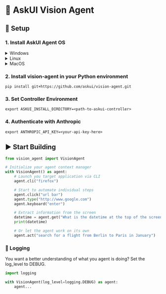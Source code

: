 # 🤖 AskUI Vision Agent

## 🔧 Setup

### 1. Install AskUI Agent OS

<details>
  <summary>Windows</summary>
  
  ##### AMD64

[AskUI Installer for AMD64](https://files.askui.com/releases/Installer/24.9.1/AskUI-Suite-24.9.1-Installer-Win-AMD64-Full.exe)

##### ARM64

[AskUI Installer for ARM64](https://files.askui.com/releases/Installer/24.9.1/AskUI-Suite-24.9.1-Installer-Win-ARM64-Full.exe)
</details>


<details>
  <summary>Linux</summary>
  
##### AMD64

`curl -o /tmp/AskUI-Suite-24.9.1-User-Installer-Linux-x64-Full.run https://files.askui.com/releases/Installer/24.9.1/AskUI-Suite-24.9.1-User-Installer-Linux-x64-Full.run`

`bash /tmp/AskUI-Suite-24.9.1-User-Installer-Linux-x64-Full.run`

##### ARM64

`curl -o /tmp/AskUI-Suite-24.9.1-User-Installer-Linux-ARM64-Full.run https://files.askui.com/releases/Installer/24.9.1/AskUI-Suite-24.9.1-User-Installer-Linux-ARM64-Full.run`

`bash /tmp/AskUI-Suite-24.9.1-User-Installer-Linux-ARM64-Full.run`
</details>


<details>
  <summary>MacOS</summary>
  
`curl -o /tmp/AskUI-Suite-24.9.1-User-Installer-MacOS-ARM64-Full.run https://files.askui.com/releases/Installer/24.9.1/AskUI-Suite-24.9.1-User-Installer-MacOS-ARM64-Full.run`

`bash /tmp/AskUI-Suite-24.9.1-User-Installer-MacOS-ARM64-Full.run`
</details>


### 2. Install vision-agent in your Python environment

`pip install git+https://github.com/askui/vision-agent.git`

### 3. Set Controller Environment

`export ASKUI_INSTALL_DIRECTORY=<path-to-askui-controller>`

### 4. Authenticate with Anthropic

`export ANTHROPIC_API_KEY=<your-api-key-here>`

## ▶️ Start Building

```python
from vision_agent import VisionAgent

# Initialize your agent context manager
with VisionAgent() as agent:
    # Launch you target application via CLI
    agent.cli("firefox")

    # Start to automate individual steps
    agent.click("url bar")
    agent.type("http://www.google.com")
    agent.keyboard("enter")

    # Extract information from the screen
    datetime = agent.get("What is the datetime at the top of the screen?")
    print(datetime)

    # Or let the agent work on its own
    agent.act("search for a flight from Berlin to Paris in January")
```


### 📜 Logging

You want a better understanding of what you agent is doing? Set the log_level to DEBUG.

```python
import logging

with VisionAgent(log_level=logging.DEBUG) as agent:
    agent...
```
